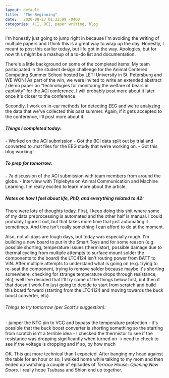 ```yaml
---
layout: default
title:  "The Beginning"
date:   2020-08-27 01:32:09 -0400
categories: ACI, BCI, paper writing, blog
---
```


I'm honestly just going to jump right in because I'm avoiding the writing of multiple papers and I think this is a great way to wrap up the day. Honestly, I meant to post this earlier today, but life got in the way. Apologies, but for now this might be a mashup of a to-do list and documentation.

There's a little background on some of the completed items: My team participated in the student design challenge for the Animal Centered Computing Summer School hosted by LETI University in St. Petersburg and WE WON! As part of the win, we were invited to write an extended abstract / demo paper on "technologies for monitoring the welfare of bears in captivity" for the ACI conference. I will probably post more about it later once it's closer to the conference.

Secondly, I work on in-ear methods for detecting EEG and we're analyzing the data that we've collected this past summer. Again, if it gets accepted to the conference, I'll post more about it.

<h5>Things I completed today: </h5>
- Worked on the ACI submission
- Got the BCI data split out by trial and converted to .mat files for the EEG study that we’re working on.
- Got this blog working!

<h5>To prep for tomorrow: </h5>
- 7a discussion of the ACI submission with team members from around the globe.
- Interview with Triplebyte on Animal Communication and Machine Learning. I'm really excited to learn more about the article.

<h5>Notes on how I feel about life, PhD, and everything related to 42:</h5>
There were lots of thoughts today. First, I keep doing this shit where some of my data preprocessing is automated and the other half is manual. I could probably figure it out, but that takes more time that just automating it sometimes. And time isn’t really something I can afford to do at the moment. 

Also, not all days are tough days, but today was especially rough. I'm building a new board to put in the Smart Toys and for some reason (e.g. possible shorting, temperature issues (thermistor), possible damage due to thermal cycling from multiple attempts to surface mount solder the components to the board) the LTC4124 isn't routing power from BATT to VIN. After multiple attempts to understand what is going on (e.g. trying to re-seat the component, trying to remove solder because maybe it's shorting somewhere, checking for strange temperature drops through resistance, etc), well I've decided that I'll try some of the things below first, but then if that doesn't work I'm just going to decide to start from scratch and build this board forward (starting from the LTC4124 and moving towards the buck boost converter, etc). 

<h6>Things to try tomorrow (per Scott's suggestion): </h6>
- jumper the NTC pin to VCC and bypass the temperature protection
- it's possible that the buck boost converter is shorting something so the starting from scratch isn't a terrible idea
- I checked the thermistor to see if the resistance was dropping significantly when turned on -> need to check to see if the voltage is dropping and if so, by how much


OK. This got more technical than I expected. After banging my head against the table for an hour or so, I walked home while talking to my mom and then ended up watching a couple of episodes of *Terrace House: Opening New Doors*. I really hope Tsubasa and Shion end up together.

